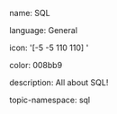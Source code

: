 name: SQL

language: General

icon: '[-5 -5 110 110] <path fill="#fff" d="M50 43.839c21.447 0 39.737-2.673 46.839-6.428C98.881 38.49 100 39.659 100 40.88v18.24c0 5.466-22.386 9.897-50 9.897S0 64.585 0 59.12V40.88c0-1.221 1.12-2.39 3.161-3.469 7.102 3.755 25.392 6.428 46.839 6.428zM3.161 68.393C1.12 69.473 0 70.642 0 71.862v18.24C0 95.568 22.386 100 50 100s50-4.432 50-9.897v-18.24c0-1.221-1.119-2.39-3.161-3.47-7.102 3.754-25.392 6.428-46.839 6.428s-39.737-2.674-46.839-6.428zM50 0C22.386 0 0 4.432 0 9.898v18.239c0 5.467 22.386 9.898 50 9.898s50-4.431 50-9.898V9.898C100 4.432 77.614 0 50 0z"/>'

color: 008bb9

description: All about SQL!

topic-namespace: sql
